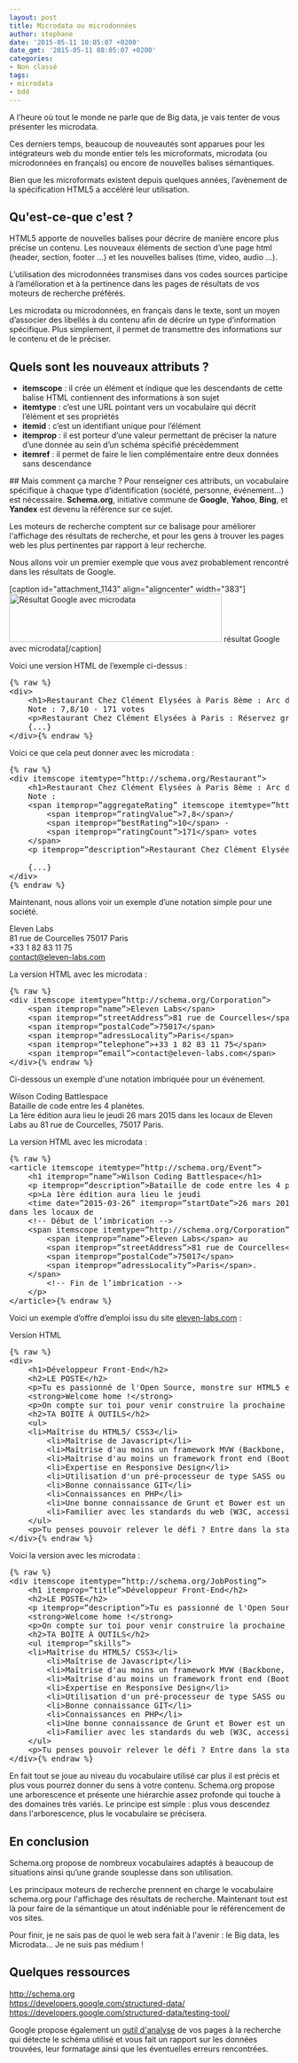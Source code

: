 ```yaml
---
layout: post
title: Microdata ou microdonnées
author: stephane
date: '2015-05-11 10:05:07 +0200'
date_gmt: '2015-05-11 08:05:07 +0200'
categories:
- Non classé
tags:
- microdata
- bdd
---
```


A l’heure où tout le monde ne parle que de Big data, je vais tenter de vous présenter les microdata.

Ces derniers temps, beaucoup de nouveautés sont apparues pour les intégrateurs web du monde entier tels les microformats, microdata (ou microdonnées en français) ou encore de nouvelles balises sémantiques.

Bien que les microformats existent depuis quelques années, l’avènement de la spécification HTML5 a accéléré leur utilisation.

## Qu'est-ce-que c'est ?
HTML5 apporte de nouvelles balises pour décrire de manière encore plus précise un contenu. Les nouveaux éléments de section d’une page html (header, section, footer …) et les nouvelles balises (time, video, audio …).

L’utilisation des microdonnées transmises dans vos codes sources participe à l’amélioration et à la pertinence dans les pages de résultats de vos moteurs de recherche préférés.

Les microdata ou microdonnées, en français dans le texte, sont un moyen d’associer des libellés à du contenu afin de décrire un type d’information spécifique. Plus simplement, il permet de transmettre des informations sur le contenu et de le préciser.

## Quels sont les nouveaux attributs ?
<ul>
<li><strong>itemscope</strong> : il crée un élément et indique que les descendants de cette balise HTML contiennent des informations à son sujet</li>
<li><strong>itemtype</strong> : c’est une URL pointant vers un vocabulaire qui décrit l’élément et ses propriétés</li>
<li><strong>itemid</strong> : c’est un identifiant unique pour l’élément</li>
<li><strong>itemprop</strong> : il est porteur d’une valeur permettant de préciser la nature d’une donnée au sein d’un schéma spécifié précédemment</li>
<li><strong>itemref</strong> : il permet de faire le lien complémentaire entre deux données sans descendance</li>
</ul>
## Mais comment ça marche ?
Pour renseigner ces attributs, un vocabulaire spécifique à chaque type d’identification (société, personne, événement…) est nécessaire. <strong>Schema.org</strong>, initiative commune de <strong>Google</strong>, <strong>Yahoo</strong>, <strong>Bing</strong>, et <strong>Yandex</strong> est devenu la référence sur ce sujet.

Les moteurs de recherche comptent sur ce balisage pour améliorer l'affichage des résultats de recherche, et pour les gens à trouver les pages web les plus pertinentes par rapport à leur recherche.

Nous allons voir un premier exemple que vous avez probablement rencontré dans les résultats de Google.

[caption id="attachment_1143" align="aligncenter" width="383"]<a href="http://blog.eleven-labs.com/wp-content/uploads/2015/05/Capture-d’écran-2015-05-06-à-09.54.20.png"><img class=" wp-image-1143" src="http://blog.eleven-labs.com/wp-content/uploads/2015/05/Capture-d’écran-2015-05-06-à-09.54.20-300x68.png" alt="Résultat Google avec microdata" width="383" height="87" /></a> résultat Google avec microdata[/caption]

Voici une version HTML de l’exemple ci-dessus :

<pre class="lang:default decode:true">
{% raw %}
&lt;div&gt;
    &lt;h1&gt;Restaurant Chez Clément Elysées à Paris 8ème : Arc de ...&lt;/h1&gt;
	Note : 7,8/10 - 171 votes
    &lt;p&gt;Restaurant Chez Clément Elysées à Paris : Réservez gratuitement…&lt;/p&gt;
    {...}
&lt;/div&gt;{% endraw %}
</pre>

Voici ce que cela peut donner avec les microdata :

<pre class="lang:default decode:true">
{% raw %}
&lt;div itemscope itemtype=”http://schema.org/Restaurant”&gt;
    &lt;h1&gt;Restaurant Chez Clément Elysées à Paris 8ème : Arc de ...&lt;/h1&gt;
	Note :
    &lt;span itemprop=”aggregateRating” itemscope itemtype=”http://schema.org/AggregateRating”&gt;
        &lt;span itemprop=”ratingValue”&gt;7,8&lt;/span&gt;/
        &lt;span itemprop=”bestRating”&gt;10&lt;/span&gt; -
        &lt;span itemprop=”ratingCount”&gt;171&lt;/span&gt; votes
    &lt;/span&gt;
    &lt;p itemprop=”description”&gt;Restaurant Chez Clément Elysées à Paris : Réservez gratuitement…&lt;/p&gt;

    {...}
&lt;/div&gt;
{% endraw %}
</pre>

Maintenant, nous allons voir un exemple d’une notation simple pour une société.

Eleven Labs<br />
81 rue de Courcelles 75017 Paris<br />
+33 1 82 83 11 75<br />
contact@eleven-labs.com

La version HTML avec les microdata :

<pre class="lang:default decode:true">
{% raw %}
&lt;div itemscope itemtype=”http://schema.org/Corporation”&gt;
    &lt;span itemprop=”name”&gt;Eleven Labs&lt;/span&gt;
    &lt;span itemprop=”streetAddress”&gt;81 rue de Courcelles&lt;/span&gt;
    &lt;span itemprop=”postalCode”&gt;75017&lt;/span&gt;
    &lt;span itemprop=”adressLocality”&gt;Paris&lt;/span&gt;
    &lt;span itemprop=”telephone”&gt;+33 1 82 83 11 75&lt;/span&gt;
    &lt;span itemprop=”email”&gt;contact@eleven-labs.com&lt;/span&gt;
&lt;/div&gt;{% endraw %}
</pre>

Ci-dessous un exemple d'une notation imbriquée pour un événement.

Wilson Coding Battlespace<br />
Bataille de code entre les 4 planètes.<br />
La 1ère édition aura lieu le jeudi 26 mars 2015 dans les locaux de Eleven Labs au 81 rue de Courcelles, 75017 Paris.

La version HTML avec les microdata :

<pre class="lang:default decode:true">
{% raw %}
&lt;article itemscope itemtype=”http://schema.org/Event”&gt;
    &lt;h1 itemprop=”name”&gt;Wilson Coding Battlespace&lt;/h1&gt;
    &lt;p itemprop=”description”&gt;Bataille de code entre les 4 planètes.&lt;/p&gt;
    &lt;p&gt;La 1ère édition aura lieu le jeudi
    &lt;time date=”2015-03-26” itemprop=”startDate”&gt;26 mars 2015&lt;/time&gt;
dans les locaux de
	&lt;!-- Début de l’imbrication --&gt;
	&lt;span itemscope itemtype=”http://schema.org/Corporation”&gt;
	    &lt;span itemprop=”name”&gt;Eleven Labs&lt;/span&gt; au
	    &lt;span itemprop=”streetAddress”&gt;81 rue de Courcelles&lt;/span&gt;,
	    &lt;span itemprop=”postalCode”&gt;75017&lt;/span&gt;
 	    &lt;span itemprop=”adressLocality”&gt;Paris&lt;/span&gt;.
	&lt;/span&gt;
        &lt;!-- Fin de l’imbrication --&gt;
    &lt;/p&gt;
&lt;/article&gt;{% endraw %}
</pre>

Voici un exemple d’offre d’emploi issu du site <a href="http://www.eleven-labs.com">eleven-labs.com</a> :

Version HTML

<pre class="lang:default decode:true">
{% raw %}
&lt;div&gt;
    &lt;h1&gt;Développeur Front-End&lt;/h2&gt;
    &lt;h2&gt;LE POSTE&lt;/h2&gt;
    &lt;p&gt;Tu es passionné de l'Open Source, monstre sur HTML5 et CSS3, torpille au babyfoot et pro du Scrum ? Tu aimes partager tes connaissances et tu es toujours prêt à tester des nouvelles technos ?&lt;/p&gt;
    &lt;strong&gt;Welcome home !&lt;/strong&gt;
    &lt;p&gt;On compte sur toi pour venir construire la prochaine fusée front d'Eleven Labs!&lt;/p&gt;
    &lt;h2&gt;TA BOÎTE À OUTILS&lt;/h2&gt;
    &lt;ul&gt;
	&lt;li&gt;Maîtrise du HTML5/ CSS3&lt;/li&gt;
        &lt;li&gt;Maîtrise de Javascript&lt;/li&gt;
        &lt;li&gt;Maîtrise d'au moins un framework MVW (Backbone, Ember, Angular...)&lt;/li&gt;
        &lt;li&gt;Maîtrise d'au moins un framework front end (Bootstrap, Foundation, Pure.IO)&lt;/li&gt;
        &lt;li&gt;Expertise en Responsive Design&lt;/li&gt;
        &lt;li&gt;Utilisation d'un pré-processeur de type SASS ou LESS&lt;/li&gt;
        &lt;li&gt;Bonne connaissance GIT&lt;/li&gt;
        &lt;li&gt;Connaissances en PHP&lt;/li&gt;
        &lt;li&gt;Une bonne connaissance de Grunt et Bower est un plus&lt;/li&gt;
        &lt;li&gt;Familier avec les standards du web (W3C, accessibilité)&lt;/li&gt;
    &lt;/ul&gt;
    &lt;p&gt;Tu penses pouvoir relever le défi ? Entre dans la station Eleven Labs!&lt;/p&gt;
&lt;/div&gt;{% endraw %}
</pre>

Voici la version avec les microdata :

<pre class="lang:default decode:true">
{% raw %}
&lt;div itemscope itemtype=”http://schema.org/JobPosting”&gt;
    &lt;h1 itemprop=”title”&gt;Développeur Front-End&lt;/h2&gt;
    &lt;h2&gt;LE POSTE&lt;/h2&gt;
    &lt;p itemprop=”description”&gt;Tu es passionné de l'Open Source, monstre sur HTML5 et CSS3, torpille au babyfoot et pro du Scrum ? Tu aimes partager tes connaissances et tu es toujours prêt à tester des nouvelles technos ?&lt;/p&gt;
    &lt;strong&gt;Welcome home !&lt;/strong&gt;
    &lt;p&gt;On compte sur toi pour venir construire la prochaine fusée front d'Eleven Labs!&lt;/p&gt;
    &lt;h2&gt;TA BOÎTE À OUTILS&lt;/h2&gt;
    &lt;ul itemprop=”skills”&gt;
	&lt;li&gt;Maîtrise du HTML5/ CSS3&lt;/li&gt;
        &lt;li&gt;Maîtrise de Javascript&lt;/li&gt;
        &lt;li&gt;Maîtrise d'au moins un framework MVW (Backbone, Ember, Angular...)&lt;/li&gt;
        &lt;li&gt;Maîtrise d'au moins un framework front end (Bootstrap, Foundation, Pure.IO)&lt;/li&gt;
        &lt;li&gt;Expertise en Responsive Design&lt;/li&gt;
        &lt;li&gt;Utilisation d'un pré-processeur de type SASS ou LESS&lt;/li&gt;
        &lt;li&gt;Bonne connaissance GIT&lt;/li&gt;
        &lt;li&gt;Connaissances en PHP&lt;/li&gt;
        &lt;li&gt;Une bonne connaissance de Grunt et Bower est un plus&lt;/li&gt;
        &lt;li&gt;Familier avec les standards du web (W3C, accessibilité)&lt;/li&gt;
    &lt;/ul&gt;
    &lt;p&gt;Tu penses pouvoir relever le défi ? Entre dans la station Eleven Labs!&lt;/p&gt;
&lt;/div&gt;{% endraw %}
</pre>

En fait tout se joue au niveau du vocabulaire utilisé car plus il est précis et plus vous pourrez donner du sens à votre contenu. Schema.org propose une arborescence et présente une hiérarchie assez profonde qui touche à des domaines très variés. Le principe est simple : plus vous descendez dans l'arborescence, plus le vocabulaire se précisera.

## En conclusion
Schema.org propose de nombreux vocabulaires adaptés à beaucoup de situations ainsi qu’une grande souplesse dans son utilisation.

Les principaux moteurs de recherche prennent en charge le vocabulaire schema.org pour l'affichage des résultats de recherche. Maintenant tout est là pour faire de la sémantique un atout indéniable pour le référencement de vos sites.

Pour finir, je ne sais pas de quoi le web sera fait à l'avenir : le Big data, les Microdata... Je ne suis pas médium !

## Quelques ressources
<a href="http://schema.org">http://schema.org</a><br />
<a href="https://developers.google.com/structured-data/">https://developers.google.com/structured-data/<br />
https://developers.google.com/structured-data/testing-tool/<br />
</a>

Google propose également un <a href="http://www.google.com/webmasters/tools/richsnippets">outil d'analyse</a> de vos pages à la recherche qui détecte le schéma utilisé et vous fait un rapport sur les données trouvées, leur formatage ainsi que les éventuelles erreurs rencontrées.


